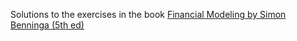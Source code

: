 Solutions to the exercises in the book [Financial Modeling by Simon Benninga (5th ed)](https://mitpress.mit.edu/9780262046428/financial-modeling)
